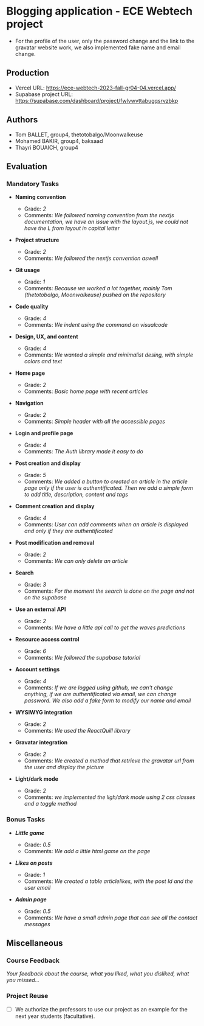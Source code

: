# Blogging application - ECE Webtech project

- For the profile of the user, only the password change and the link to the gravatar website work, we also implemented fake name and email change.

## Production 

- Vercel URL: https://ece-webtech-2023-fall-gr04-04.vercel.app/
- Supabase project URL: https://supabase.com/dashboard/project/fwlvwvttabugqsrvzbkp

## Authors

- Tom BALLET, group4, thetotobalgo/Moonwalkeuse
- Mohamed BAKIR, group4, baksaad
- Thayri BOUAICH, group4

## Evaluation

### Mandatory Tasks

* **Naming convention**
  * Grade: *2*
  * Comments: *We followed naming convention from the nextjs documentation, we have an issue with the layout.js, we could not have the L from layout in capital letter*
* **Project structure**
  * Grade: *2*
  * Comments: *We followed the nextjs convention aswell*
* **Git usage**
  * Grade: *1*
  * Comments: *Because we worked a lot together, mainly Tom (thetotobalgo, Moonwalkeuse) pushed on the repository*
* **Code quality**
  * Grade: *4*
  * Comments: *We indent using the command on visualcode*
* **Design, UX, and content**
  * Grade: *4*
  * Comments: *We wanted a simple and minimalist desing, with simple colors and text*

* **Home page**
  * Grade: *2*
  * Comments: *Basic home page with recent articles*
* **Navigation**
  * Grade: *2*
  * Comments: *Simple header with all the accessible pages*
* **Login and profile page**
  * Grade: *4*
  * Comments: *The Auth library made it easy to do*
* **Post creation and display**
  * Grade: *5*
  * Comments: *We added a button to created an article in the article page only if the user is authentificated. Then we add a simple form to add title, description, content and tags*
* **Comment creation and display**
  * Grade: *4*
  * Comments: *User can add comments when an article is displayed and only if they are authentificated*
* **Post modification and removal**
  * Grade: *2*
  * Comments: *We can only delete an article*
* **Search**
  * Grade: *3*
  * Comments: *For the moment the search is done on the page and not on the supabase*
* **Use an external API**
  * Grade: *2*
  * Comments: *We have a little api call to get the waves predictions*
* **Resource access control**
  * Grade: *6*
  * Comments: *We followed the supabase tutorial*
* **Account settings**
  * Grade: *4*
  * Comments: *If we are logged using github, we can't change anything, if we are authentificated via email, we can change password. We also add a fake form to modify our name and email*
* **WYSIWYG integration**
  * Grade: *2*
  * Comments: *We used the ReactQuill library*
* **Gravatar integration**
  * Grade: *2*
  * Comments: *We created a method that retrieve the gravatar url from the user and display the picture*
* **Light/dark mode**
  * Grade: *2*
  * Comments: *we implemented the ligh/dark mode using 2 css classes and a toggle method*

### Bonus Tasks

* ***Little game***   
  * Grade: *0.5*
  * Comments: *We add a little html game on the page*
* ***Likes on posts***   
  * Grade: *1*
  * Comments: *We created a table articlelikes, with the post Id and the user email*

* ***Admin page***
  * Grade: *0.5*
  * Comments: *We have a small admin page that can see all the contact messages*

## Miscellaneous


### Course Feedback

*Your feedback about the course, what you liked, what you disliked, what you missed...*

### Project Reuse

- [ ] We authorize the professors to use our project as an example for the next year students (facultative).
